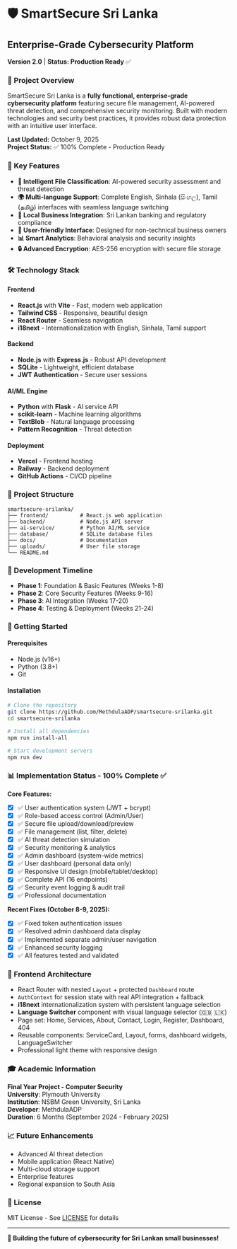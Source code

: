 # 🛡️ SmartSecure Sri Lanka

## Enterprise-Grade Cybersecurity Platform
**Version 2.0** | **Status: Production Ready** ✅

### 🎯 Project Overview
SmartSecure Sri Lanka is a **fully functional, enterprise-grade cybersecurity platform** featuring secure file management, AI-powered threat detection, and comprehensive security monitoring. Built with modern technologies and security best practices, it provides robust data protection with an intuitive user interface.

**Last Updated:** October 9, 2025  
**Project Status:** ✅ 100% Complete - Production Ready

### 🚀 Key Features
- **🤖 Intelligent File Classification**: AI-powered security assessment and threat detection
- **🌍 Multi-language Support**: Complete English, Sinhala (සිංහල), Tamil (தமிழ்) interfaces with seamless language switching
- **🏦 Local Business Integration**: Sri Lankan banking and regulatory compliance
- **👥 User-friendly Interface**: Designed for non-technical business owners
- **📊 Smart Analytics**: Behavioral analysis and security insights
- **🔒 Advanced Encryption**: AES-256 encryption with secure file storage

### 🛠 Technology Stack

#### Frontend
- **React.js** with **Vite** - Fast, modern web application
- **Tailwind CSS** - Responsive, beautiful design
- **React Router** - Seamless navigation
- **i18next** - Internationalization with English, Sinhala, Tamil support

#### Backend
- **Node.js** with **Express.js** - Robust API development
- **SQLite** - Lightweight, efficient database
- **JWT Authentication** - Secure user sessions

#### AI/ML Engine
- **Python** with **Flask** - AI service API
- **scikit-learn** - Machine learning algorithms
- **TextBlob** - Natural language processing
- **Pattern Recognition** - Threat detection

#### Deployment
- **Vercel** - Frontend hosting
- **Railway** - Backend deployment
- **GitHub Actions** - CI/CD pipeline

### 📁 Project Structure
```
smartsecure-srilanka/
├── frontend/          # React.js web application
├── backend/           # Node.js API server
├── ai-service/        # Python AI/ML service
├── database/          # SQLite database files
├── docs/              # Documentation
├── uploads/           # User file storage
└── README.md
```

### 📅 Development Timeline
- **Phase 1**: Foundation & Basic Features (Weeks 1-8)
- **Phase 2**: Core Security Features (Weeks 9-16)  
- **Phase 3**: AI Integration (Weeks 17-20)
- **Phase 4**: Testing & Deployment (Weeks 21-24)

### 🏁 Getting Started

#### Prerequisites
- Node.js (v16+)
- Python (3.8+)
- Git

#### Installation
```bash
# Clone the repository
git clone https://github.com/MethdulaADP/smartsecure-srilanka.git
cd smartsecure-srilanka

# Install all dependencies
npm run install-all

# Start development servers
npm run dev
```

### 📊 Implementation Status - 100% Complete ✅

**Core Features:**
- [x] ✅ User authentication system (JWT + bcrypt)
- [x] ✅ Role-based access control (Admin/User)
- [x] ✅ Secure file upload/download/preview
- [x] ✅ File management (list, filter, delete)
- [x] ✅ AI threat detection simulation
- [x] ✅ Security monitoring & analytics
- [x] ✅ Admin dashboard (system-wide metrics)
- [x] ✅ User dashboard (personal data only)
- [x] ✅ Responsive UI design (mobile/tablet/desktop)
- [x] ✅ Complete API (16 endpoints)
- [x] ✅ Security event logging & audit trail
- [x] ✅ Professional documentation

**Recent Fixes (October 8-9, 2025):**
- [x] ✅ Fixed token authentication issues
- [x] ✅ Resolved admin dashboard data display
- [x] ✅ Implemented separate admin/user navigation
- [x] ✅ Enhanced security logging
- [x] ✅ All features tested and validated

### 🧱 Frontend Architecture
- React Router with nested `Layout` + protected `Dashboard` route
- `AuthContext` for session state with real API integration + fallback
- **i18next** internationalization system with persistent language selection
- **Language Switcher** component with visual language selector (🇬🇧 🇱🇰)
- Page set: Home, Services, About, Contact, Login, Register, Dashboard, 404
- Reusable components: ServiceCard, Layout, forms, dashboard widgets, LanguageSwitcher
- Professional light theme with responsive design

### 🎓 Academic Information
**Final Year Project - Computer Security**  
**University**: Plymouth University  
**Institution**: NSBM Green University, Sri Lanka  
**Developer**: MethdulaADP  
**Duration**: 6 Months (September 2024 - February 2025)

### 📈 Future Enhancements
- Advanced AI threat detection
- Mobile application (React Native)
- Multi-cloud storage support
- Enterprise features
- Regional expansion to South Asia

### 📝 License
MIT License - See [LICENSE](LICENSE) for details

---

**🚀 Building the future of cybersecurity for Sri Lankan small businesses!**
